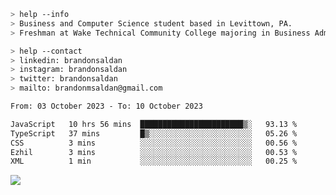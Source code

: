 ````bash
> help --info
> Business and Computer Science student based in Levittown, PA.
> Freshman at Wake Technical Community College majoring in Business Administration.
````

````bash
> help --contact
> linkedin: brandonsaldan
> instagram: brandonsaldan
> twitter: brandonsaldan
> mailto: brandonmsaldan@gmail.com
````

<!--START_SECTION:waka-->

```txt
From: 03 October 2023 - To: 10 October 2023

JavaScript   10 hrs 56 mins  ███████████████████████▒░   93.13 %
TypeScript   37 mins         █▒░░░░░░░░░░░░░░░░░░░░░░░   05.26 %
CSS          3 mins          ░░░░░░░░░░░░░░░░░░░░░░░░░   00.56 %
Ezhil        3 mins          ░░░░░░░░░░░░░░░░░░░░░░░░░   00.53 %
XML          1 min           ░░░░░░░░░░░░░░░░░░░░░░░░░   00.25 %
```

<!--END_SECTION:waka-->

![](https://komarev.com/ghpvc/?username=brandonsaldan&color=6A8AFF)
